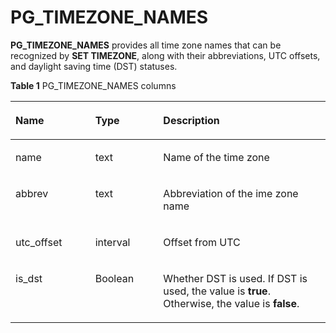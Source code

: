 # PG\_TIMEZONE\_NAMES<a name="EN-US_TOPIC_0289900200"></a>

**PG\_TIMEZONE\_NAMES**  provides all time zone names that can be recognized by  **SET TIMEZONE**, along with their abbreviations, UTC offsets, and daylight saving time \(DST\) statuses.

**Table  1**  PG\_TIMEZONE\_NAMES columns

<a name="en-us_topic_0283137326_en-us_topic_0237122469_en-us_topic_0059778781_tc11b03753d064b3bbe0e29452b7b63de"></a>
<table><thead align="left"><tr id="en-us_topic_0283137326_en-us_topic_0237122469_en-us_topic_0059778781_rc4015d9454294c96bd802a7bcd3e283b"><th class="cellrowborder" valign="top" width="25.34%" id="mcps1.2.4.1.1"><p id="en-us_topic_0283137326_en-us_topic_0237122469_en-us_topic_0059778781_a41fbcf41228a42afa745fff103c65ec6"><a name="en-us_topic_0283137326_en-us_topic_0237122469_en-us_topic_0059778781_a41fbcf41228a42afa745fff103c65ec6"></a><a name="en-us_topic_0283137326_en-us_topic_0237122469_en-us_topic_0059778781_a41fbcf41228a42afa745fff103c65ec6"></a>Name</p>
</th>
<th class="cellrowborder" valign="top" width="21.560000000000002%" id="mcps1.2.4.1.2"><p id="en-us_topic_0283137326_en-us_topic_0237122469_en-us_topic_0059778781_abe973664784f44208d799e731dbce955"><a name="en-us_topic_0283137326_en-us_topic_0237122469_en-us_topic_0059778781_abe973664784f44208d799e731dbce955"></a><a name="en-us_topic_0283137326_en-us_topic_0237122469_en-us_topic_0059778781_abe973664784f44208d799e731dbce955"></a>Type</p>
</th>
<th class="cellrowborder" valign="top" width="53.1%" id="mcps1.2.4.1.3"><p id="en-us_topic_0283137326_en-us_topic_0237122469_en-us_topic_0059778781_a1bddec2d6ab1414298e87861ec99b004"><a name="en-us_topic_0283137326_en-us_topic_0237122469_en-us_topic_0059778781_a1bddec2d6ab1414298e87861ec99b004"></a><a name="en-us_topic_0283137326_en-us_topic_0237122469_en-us_topic_0059778781_a1bddec2d6ab1414298e87861ec99b004"></a>Description</p>
</th>
</tr>
</thead>
<tbody><tr id="en-us_topic_0283137326_en-us_topic_0237122469_en-us_topic_0059778781_ra532bfc115ed41b6bbdebc23faaae591"><td class="cellrowborder" valign="top" width="25.34%" headers="mcps1.2.4.1.1 "><p id="en-us_topic_0283137326_en-us_topic_0237122469_en-us_topic_0059778781_a4f5fb58ea7c64433b251795dddc55c0d"><a name="en-us_topic_0283137326_en-us_topic_0237122469_en-us_topic_0059778781_a4f5fb58ea7c64433b251795dddc55c0d"></a><a name="en-us_topic_0283137326_en-us_topic_0237122469_en-us_topic_0059778781_a4f5fb58ea7c64433b251795dddc55c0d"></a>name</p>
</td>
<td class="cellrowborder" valign="top" width="21.560000000000002%" headers="mcps1.2.4.1.2 "><p id="en-us_topic_0283137326_en-us_topic_0237122469_en-us_topic_0059778781_a59b55e4cc60c454f84f6462c2810327b"><a name="en-us_topic_0283137326_en-us_topic_0237122469_en-us_topic_0059778781_a59b55e4cc60c454f84f6462c2810327b"></a><a name="en-us_topic_0283137326_en-us_topic_0237122469_en-us_topic_0059778781_a59b55e4cc60c454f84f6462c2810327b"></a>text</p>
</td>
<td class="cellrowborder" valign="top" width="53.1%" headers="mcps1.2.4.1.3 "><p id="en-us_topic_0283137326_en-us_topic_0237122469_en-us_topic_0059778781_a8ac7a82bbf674f77b952d14b621d2ba1"><a name="en-us_topic_0283137326_en-us_topic_0237122469_en-us_topic_0059778781_a8ac7a82bbf674f77b952d14b621d2ba1"></a><a name="en-us_topic_0283137326_en-us_topic_0237122469_en-us_topic_0059778781_a8ac7a82bbf674f77b952d14b621d2ba1"></a>Name of the time zone</p>
</td>
</tr>
<tr id="en-us_topic_0283137326_en-us_topic_0237122469_en-us_topic_0059778781_r153ae38e73054accaf7ca350c7861f21"><td class="cellrowborder" valign="top" width="25.34%" headers="mcps1.2.4.1.1 "><p id="en-us_topic_0283137326_en-us_topic_0237122469_en-us_topic_0059778781_ab5fda99ba84342558da7b3cbf4d5fce8"><a name="en-us_topic_0283137326_en-us_topic_0237122469_en-us_topic_0059778781_ab5fda99ba84342558da7b3cbf4d5fce8"></a><a name="en-us_topic_0283137326_en-us_topic_0237122469_en-us_topic_0059778781_ab5fda99ba84342558da7b3cbf4d5fce8"></a>abbrev</p>
</td>
<td class="cellrowborder" valign="top" width="21.560000000000002%" headers="mcps1.2.4.1.2 "><p id="en-us_topic_0283137326_en-us_topic_0237122469_en-us_topic_0059778781_a9b11e88f814945bd86e41b55bc0bc9b4"><a name="en-us_topic_0283137326_en-us_topic_0237122469_en-us_topic_0059778781_a9b11e88f814945bd86e41b55bc0bc9b4"></a><a name="en-us_topic_0283137326_en-us_topic_0237122469_en-us_topic_0059778781_a9b11e88f814945bd86e41b55bc0bc9b4"></a>text</p>
</td>
<td class="cellrowborder" valign="top" width="53.1%" headers="mcps1.2.4.1.3 "><p id="en-us_topic_0283137326_en-us_topic_0237122469_en-us_topic_0059778781_ada5ea0466c494e839d65ede1b8a5a390"><a name="en-us_topic_0283137326_en-us_topic_0237122469_en-us_topic_0059778781_ada5ea0466c494e839d65ede1b8a5a390"></a><a name="en-us_topic_0283137326_en-us_topic_0237122469_en-us_topic_0059778781_ada5ea0466c494e839d65ede1b8a5a390"></a>Abbreviation of the ime zone name</p>
</td>
</tr>
<tr id="en-us_topic_0283137326_en-us_topic_0237122469_en-us_topic_0059778781_r715555a13c3f406a9d573e9e8d83ad78"><td class="cellrowborder" valign="top" width="25.34%" headers="mcps1.2.4.1.1 "><p id="en-us_topic_0283137326_en-us_topic_0237122469_en-us_topic_0059778781_abcc569780f7f48cfb11e367d60de8ce9"><a name="en-us_topic_0283137326_en-us_topic_0237122469_en-us_topic_0059778781_abcc569780f7f48cfb11e367d60de8ce9"></a><a name="en-us_topic_0283137326_en-us_topic_0237122469_en-us_topic_0059778781_abcc569780f7f48cfb11e367d60de8ce9"></a>utc_offset</p>
</td>
<td class="cellrowborder" valign="top" width="21.560000000000002%" headers="mcps1.2.4.1.2 "><p id="en-us_topic_0283137326_en-us_topic_0237122469_en-us_topic_0059778781_a86085783e3a346e597a9b1995ac7a4fe"><a name="en-us_topic_0283137326_en-us_topic_0237122469_en-us_topic_0059778781_a86085783e3a346e597a9b1995ac7a4fe"></a><a name="en-us_topic_0283137326_en-us_topic_0237122469_en-us_topic_0059778781_a86085783e3a346e597a9b1995ac7a4fe"></a>interval</p>
</td>
<td class="cellrowborder" valign="top" width="53.1%" headers="mcps1.2.4.1.3 "><p id="en-us_topic_0283137326_en-us_topic_0237122469_en-us_topic_0059778781_aa5ad38c2d4074570804c8ea247c831ff"><a name="en-us_topic_0283137326_en-us_topic_0237122469_en-us_topic_0059778781_aa5ad38c2d4074570804c8ea247c831ff"></a><a name="en-us_topic_0283137326_en-us_topic_0237122469_en-us_topic_0059778781_aa5ad38c2d4074570804c8ea247c831ff"></a>Offset from UTC</p>
</td>
</tr>
<tr id="en-us_topic_0283137326_en-us_topic_0237122469_en-us_topic_0059778781_r03054ac4baae4995903c6bd398e96019"><td class="cellrowborder" valign="top" width="25.34%" headers="mcps1.2.4.1.1 "><p id="en-us_topic_0283137326_en-us_topic_0237122469_en-us_topic_0059778781_a4357141e2c124ddc873580b06202f029"><a name="en-us_topic_0283137326_en-us_topic_0237122469_en-us_topic_0059778781_a4357141e2c124ddc873580b06202f029"></a><a name="en-us_topic_0283137326_en-us_topic_0237122469_en-us_topic_0059778781_a4357141e2c124ddc873580b06202f029"></a>is_dst</p>
</td>
<td class="cellrowborder" valign="top" width="21.560000000000002%" headers="mcps1.2.4.1.2 "><p id="en-us_topic_0283137326_en-us_topic_0237122469_en-us_topic_0059778781_ad0a257e025cf4df0a51e6525d810a775"><a name="en-us_topic_0283137326_en-us_topic_0237122469_en-us_topic_0059778781_ad0a257e025cf4df0a51e6525d810a775"></a><a name="en-us_topic_0283137326_en-us_topic_0237122469_en-us_topic_0059778781_ad0a257e025cf4df0a51e6525d810a775"></a><span id="en-us_topic_0283137326_en-us_topic_0237122469_text146221717173114"><a name="en-us_topic_0283137326_en-us_topic_0237122469_text146221717173114"></a><a name="en-us_topic_0283137326_en-us_topic_0237122469_text146221717173114"></a>Boolean</span></p>
</td>
<td class="cellrowborder" valign="top" width="53.1%" headers="mcps1.2.4.1.3 "><p id="en-us_topic_0283137326_en-us_topic_0237122469_en-us_topic_0059778781_add2c054337f54b8185d2aa619349eec3"><a name="en-us_topic_0283137326_en-us_topic_0237122469_en-us_topic_0059778781_add2c054337f54b8185d2aa619349eec3"></a><a name="en-us_topic_0283137326_en-us_topic_0237122469_en-us_topic_0059778781_add2c054337f54b8185d2aa619349eec3"></a>Whether DST is used. If DST is used, the value is <strong id="en-us_topic_0283137326_en-us_topic_0237122469_b842352706141249"><a name="en-us_topic_0283137326_en-us_topic_0237122469_b842352706141249"></a><a name="en-us_topic_0283137326_en-us_topic_0237122469_b842352706141249"></a>true</strong>. Otherwise, the value is <strong id="en-us_topic_0283137326_en-us_topic_0237122469_b842352706141257"><a name="en-us_topic_0283137326_en-us_topic_0237122469_b842352706141257"></a><a name="en-us_topic_0283137326_en-us_topic_0237122469_b842352706141257"></a>false</strong>.</p>
</td>
</tr>
</tbody>
</table>

